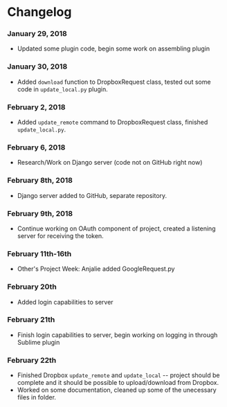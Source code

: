 # Changelog

### January 29, 2018
* Updated some plugin code, begin some work on assembling plugin

### January 30, 2018
* Added `download` function to DropboxRequest class, tested out some code in `update_local.py` plugin.

### February 2, 2018
* Added `update_remote` command to DropboxRequest class, finished `update_local.py`.

### February 6, 2018
* Research/Work on Django server (code not on GitHub right now)

### February 8th, 2018
* Django server added to GitHub, separate repository.

### February 9th, 2018
* Continue working on OAuth component of project, created a listening server for receiving the token.

### February 11th-16th
* Other's Project Week: Anjalie added GoogleRequest.py

### February 20th
* Added login capabilities to server

### February 21th
* Finish login capabilities to server, begin working on logging in through Sublime plugin

### February 22th
* Finished Dropbox `update_remote` and `update_local` -- project should be complete and it should be possible to upload/download from Dropbox.
* Worked on some documentation, cleaned up some of the unecessary files in folder.
